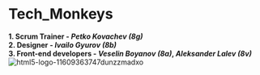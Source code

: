 # Tech_Monkeys
**1. Scrum Trainer - _Petko Kovachev (8g)_**
<br/>
**2. Designer - _Ivailo Gyurov (8b)_**
<br/>
**3. Front-end developers - _Veselin Boyanov (8a)_, _Aleksander Lalev (8v)_**
<br/>
![html5-logo-11609363747dunzzmadxo](https://github.com/PPKovachev22/Tech_Monkeys/assets/132440052/8698ac73-73f0-4da9-97f8-25085ea0b6ad)
